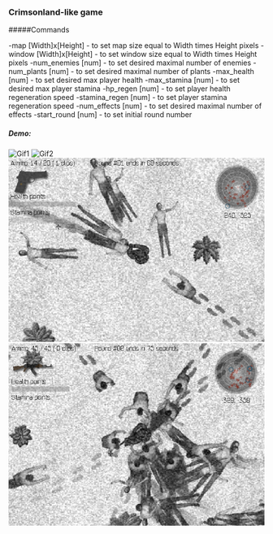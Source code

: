 ### Crimsonland-like game

#####Commands

-map [Width]x[Height] - to set map size equal to Width times Height pixels
-window [Width]x[Height] - to set window size equal to Width times Height pixels
-num_enemies [num] - to set desired maximal number of enemies
-num_plants [num] - to set desired maximal number of plants
-max_health [num] - to set desired max player health
-max_stamina [num] - to set desired max player stamina
-hp_regen [num] - to set player health regeneration speed
-stamina_regen [num] - to set player stamina regeneration speed
-num_effects [num] - to set desired maximal number of effects
-start_round [num] - to set initial round number

##### Demo:

![Gif1](media/gif1.gif)
![Gif2](media/gif2.gif)
![Screen1](media/screen1.png)
![Screen2](media/screen2.png)